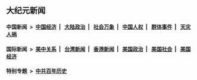 ## 大纪元新闻

#### 中国新闻 &nbsp;>&nbsp; [中国经济](indexes/ncid283/README.md?07291645) &nbsp;| &nbsp; [大陆政治](indexes/ncid277/README.md?07291645) &nbsp;| &nbsp; [社会万象](indexes/ncid282/README.md?07291645) &nbsp;| &nbsp; [中国人权](indexes/ncid278/README.md?07291645) &nbsp;| &nbsp; [群体事件](indexes/ncid279/README.md?07291645) &nbsp;| &nbsp; [天灾人祸](indexes/ncid280/README.md?07291645)

#### 国际新闻 &nbsp;>&nbsp; [美中关系](indexes/nf1412576/README.md?07291645) &nbsp;| &nbsp; [台湾新闻](indexes/ncid1349361/README.md?07291645) &nbsp;| &nbsp; [香港新闻](indexes/ncid1349362/README.md?07291645) &nbsp;| &nbsp; [美国政治](indexes/ncid1078159/README.md?07291645) &nbsp;| &nbsp; [美国社会](indexes/ncid1078160/README.md?07291645) &nbsp;| &nbsp; [美国经济](indexes/ncid1078158/README.md?07291645)

#### 特别专题 &nbsp;>&nbsp; [中共百年历史](https://github.com/epoch-news/epoch-special/blob/master/README.md?07291645)  
